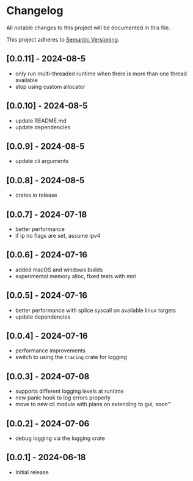# Changelog

All notable changes to this project will be documented in this file.

This project adheres to [Semantic Versioning](https://semver.org).

## [0.0.11] - 2024-08-5
- only run multi-threaded runtime when there is more than one thread available
- stop using custom allocator

## [0.0.10] - 2024-08-5
- update README.md
- update dependencies

## [0.0.9] - 2024-08-5
- update cli arguments

## [0.0.8] - 2024-08-5
- crates.io release

## [0.0.7] - 2024-07-18
- better performance
- if ip no flags are set, assume ipv4

## [0.0.6] - 2024-07-16
- added macOS and windows builds
- experimental memory alloc, fixed tests with miri

## [0.0.5] - 2024-07-16
- better performance with splice syscall on available linux targets
- update dependencies


## [0.0.4] - 2024-07-16
- performance improvements
- switch to using the `tracing` crate for logging

## [0.0.3] - 2024-07-08
- supports different logging levels at runtime
- new panic hook to log errors properly
- move to new cli module with plans on extending to gui, soon™

## [0.0.2] - 2024-07-06
- debug logging via the logging crate

## [0.0.1] - 2024-06-18
- Initial release
